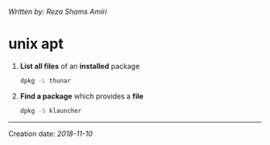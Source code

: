 _Written by: Reza Shams Amiri_
# unix apt

1. **List all files** of an **installed** package  
    ``` sh
    dpkg -L thunar
    ```
1. **Find a package** which provides a **file**   
    ``` sh
    dpkg -S klauncher
    ```

* * *
Creation date: _2018-11-10_

